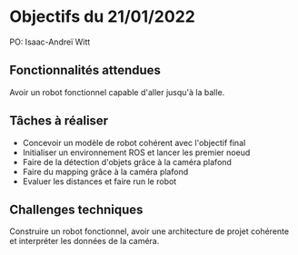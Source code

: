 # Objectifs du 21/01/2022

PO: Isaac-Andreï Witt


## Fonctionnalités attendues

Avoir un robot fonctionnel capable d'aller jusqu'à la balle.



## Tâches à réaliser

- Concevoir un modèle de robot cohérent avec l'objectif final
- Initialiser un environnement ROS et lancer les premier noeud
- Faire de la détection d'objets grâce à la caméra plafond
- Faire du mapping grâce à la caméra plafond
- Evaluer les distances et faire run le robot


## Challenges techniques

Construire un robot fonctionnel, avoir une architecture de projet cohérente et interpréter les données de la caméra.

